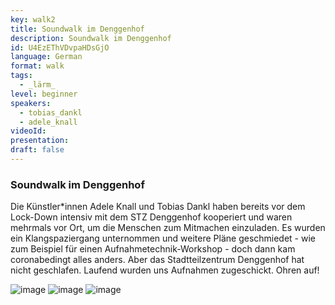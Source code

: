 ```yaml
---
key: walk2
title: Soundwalk im Denggenhof
description: Soundwalk im Denggenhof
id: U4EzEThVDvpaHDsGjO
language: German
format: walk
tags:
  - _lärm_
level: beginner
speakers:
  - tobias_dankl
  - adele_knall
videoId: 
presentation: 
draft: false
---
```


### Soundwalk im Denggenhof

Die Künstler*innen Adele Knall und Tobias Dankl haben bereits vor dem Lock-Down intensiv mit dem STZ Denggenhof kooperiert und waren mehrmals vor Ort, um die Menschen zum Mitmachen einzuladen. Es wurden ein Klangspaziergang unternommen und weitere Pläne geschmiedet - wie zum Beispiel für einen Aufnahmetechnik-Workshop - doch dann kam coronabedingt alles anders. Aber das Stadtteilzentrum Denggenhof hat nicht geschlafen. Laufend wurden uns Aufnahmen zugeschickt. Ohren auf! 

![image](/images/events/max1.png)
![image](/images/events/max2.png)
![image](/images/events/max3.png)
<!--Robert Gutmann, 2011-->
